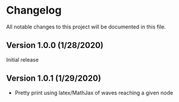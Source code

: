 # Changelog

All notable changes to this project will be documented in this file.

Version 1.0.0  (1/28/2020)
--------------------------
Initial release

Version 1.0.1  (1/29/2020)
--------------------------
* Pretty print using latex/MathJax of waves reaching a given node